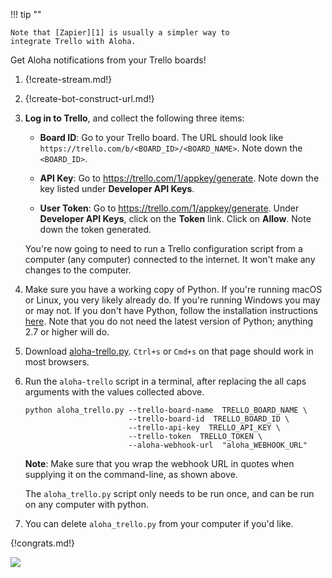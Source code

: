 !!! tip ""

    Note that [Zapier][1] is usually a simpler way to
    integrate Trello with Aloha.

Get Aloha notifications from your Trello boards!

[1]: ./zapier

1. {!create-stream.md!}

1. {!create-bot-construct-url.md!}

1. **Log in to Trello**, and collect the following three items:

    * **Board ID**: Go to your Trello board. The URL should look like
      `https://trello.com/b/<BOARD_ID>/<BOARD_NAME>`. Note down the
      `<BOARD_ID>`.

    * **API Key**: Go to <https://trello.com/1/appkey/generate>. Note down the
      key listed under **Developer API Keys**.

    * **User Token**: Go to <https://trello.com/1/appkey/generate>. Under
      **Developer API Keys**, click on the **Token** link. Click on **Allow**.
      Note down the token generated.

    You're now going to need to run a Trello configuration script from a
    computer (any computer) connected to the internet. It won't make any
    changes to the computer.

1.  Make sure you have a working copy of Python. If you're running
    macOS or Linux, you very likely already do. If you're running
    Windows you may or may not.  If you don't have Python, follow the
    installation instructions
    [here](https://realpython.com/installing-python/). Note that you
    do not need the latest version of Python; anything 2.7 or higher
    will do.

1. Download [aloha-trello.py][2]. `Ctrl+s` or `Cmd+s` on that page should
   work in most browsers.

1. Run the `aloha-trello` script in a terminal, after replacing the all caps
   arguments with the values collected above.

    ```
    python aloha_trello.py --trello-board-name  TRELLO_BOARD_NAME \
                           --trello-board-id  TRELLO_BOARD_ID \
                           --trello-api-key  TRELLO_API_KEY \
                           --trello-token  TRELLO_TOKEN \
                           --aloha-webhook-url  "aloha_WEBHOOK_URL"
    ```

    **Note**: Make sure that you wrap the webhook URL in quotes
    when supplying it on the command-line, as shown above.

    The `aloha_trello.py` script only needs to be run once, and can be run
    on any computer with python.

1. You can delete `aloha_trello.py` from your computer if you'd like.

[2]: https://raw.githubusercontent.com/aloha/python-aloha-api/main/aloha/integrations/trello/aloha_trello.py

{!congrats.md!}

![](/static/images/integrations/trello/001.png)

